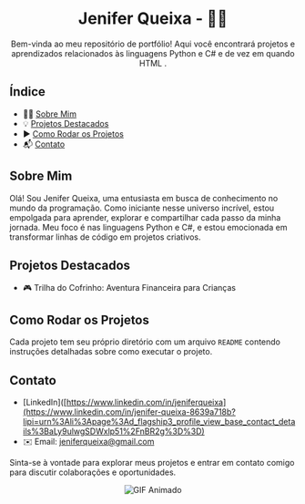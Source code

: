<h1 align="center"> Jenifer Queixa - 🐍🔷</h1>

<p align="center">Bem-vinda ao meu repositório de portfólio! Aqui você encontrará projetos e aprendizados relacionados às linguagens Python e C# e de vez em quando HTML .</p>

## Índice
- 🙋‍♀️ [Sobre Mim](#sobre-mim)
- 💡 [Projetos Destacados](#projetos-destacados)
- ▶️ [Como Rodar os Projetos](#como-rodar-os-projetos)
- 📬 [Contato](#contato)

## Sobre Mim

Olá! Sou Jenifer Queixa, uma entusiasta em busca de conhecimento no mundo da programação. Como iniciante nesse universo incrível, estou empolgada para aprender, explorar e compartilhar cada passo da minha jornada. Meu foco é nas linguagens Python e C#, e estou emocionada em transformar linhas de código em projetos criativos.

## Projetos Destacados

- 🎮 Trilha do Cofrinho: Aventura Financeira para Crianças


## Como Rodar os Projetos

Cada projeto tem seu próprio diretório com um arquivo `README` contendo instruções detalhadas sobre como executar o projeto.

## Contato

- [LinkedIn]([https://www.linkedin.com/in/jeniferqueixa](https://www.linkedin.com/in/jenifer-queixa-8639a718b?lipi=urn%3Ali%3Apage%3Ad_flagship3_profile_view_base_contact_details%3BaLy9ulwgSDWxlp51%2FnBR2g%3D%3D)
- ✉️ Email: jeniferqueixa@gmail.com

Sinta-se à vontade para explorar meus projetos e entrar em contato comigo para discutir colaborações e oportunidades.




<p align="center">
<img src="https://media.giphy.com/media/13HgwGsXF0aiGY/giphy.gif" alt="GIF Animado">
</p>


